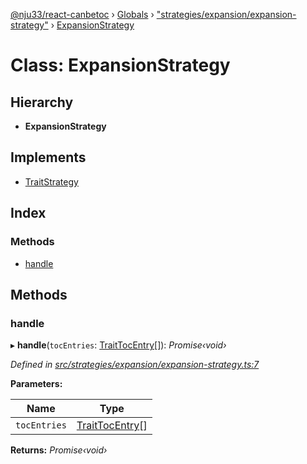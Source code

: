 [@nju33/react-canbetoc](../README.md) › [Globals](../globals.md) › ["strategies/expansion/expansion-strategy"](../modules/_strategies_expansion_expansion_strategy_.md) › [ExpansionStrategy](_strategies_expansion_expansion_strategy_.expansionstrategy.md)

# Class: ExpansionStrategy

## Hierarchy

* **ExpansionStrategy**

## Implements

* [TraitStrategy](../interfaces/_strategies_strategy_.traitstrategy.md)

## Index

### Methods

* [handle](_strategies_expansion_expansion_strategy_.expansionstrategy.md#handle)

## Methods

###  handle

▸ **handle**(`tocEntries`: [TraitTocEntry](../interfaces/_entities_toc_entry_.traittocentry.md)[]): *Promise‹void›*

*Defined in [src/strategies/expansion/expansion-strategy.ts:7](https://github.com/nju33/react-canbetoc/blob/a20943a/src/strategies/expansion/expansion-strategy.ts#L7)*

**Parameters:**

Name | Type |
------ | ------ |
`tocEntries` | [TraitTocEntry](../interfaces/_entities_toc_entry_.traittocentry.md)[] |

**Returns:** *Promise‹void›*
